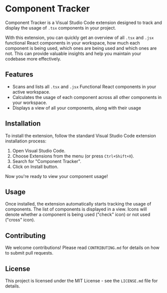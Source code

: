 # Component Tracker

Component Tracker is a Visual Studio Code extension designed to track and display the usage of `.tsx` components in your project. 

With this extension, you can quickly get an overview of all `.tsx` and `.jsx` functional React components in your workspace, how much each component is being used, which ones are being used and which ones are not. This can provide valuable insights and help you maintain your codebase more effectively.

## Features

- Scans and lists all `.tsx` and `.jsx` Functional React components in your active workspace.
- Calculates the usage of each component across all other components in your workspace.
- Displays a view of all your components, along with their usage

## Installation

To install the extension, follow the standard Visual Studio Code extension installation process:

1. Open Visual Studio Code.
2. Choose Extensions from the menu (or press `Ctrl+Shift+X`).
3. Search for "Component Tracker".
4. Click on Install button.

Now you're ready to view your component usage!

## Usage

Once installed, the extension automatically starts tracking the usage of components. The list of components is displayed in a view. Icons will denote whether a component is being used ("check" icon) or not used ("cross" icon). 

## Contributing

We welcome contributions! Please read `CONTRIBUTING.md` for details on how to submit pull requests.

## License

This project is licensed under the MIT License - see the `LICENSE.md` file for details.